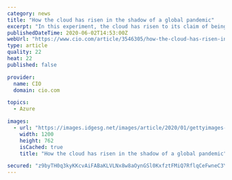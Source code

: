 ```yaml
---
category: news
title: "How the cloud has risen in the shadow of a global pandemic"
excerpt: "In this experiment, the cloud has risen to its claim of being scalable and resilient. The sudden shift of millions of people to a remote work infrastructure has been made possible only due to the cloud."
publishedDateTime: 2020-06-02T14:53:00Z
webUrl: "https://www.cio.com/article/3546305/how-the-cloud-has-risen-in-the-shadow-of-a-global-pandemicin-a-disrupted-world-cloud-computing-rol.html"
type: article
quality: 22
heat: 22
published: false

provider:
  name: CIO
  domain: cio.com

topics:
  - Azure

images:
  - url: "https://images.idgesg.net/images/article/2020/01/gettyimages-1064982786-100828145-large.jpg"
    width: 1200
    height: 762
    isCached: true
    title: "How the cloud has risen in the shadow of a global pandemic"

secured: "z9byTH0q3kyKKcvAiFABaKLVLNx8w8aOynGSl0KxfztFMiQ7RflqCeFwneC3YucqwoTX37yLg04obPzdiwX/iajb1754x56Ew2GUCK+At81ynb+RIPhx4OwwCE6Nk9H6rBzsIM/ecQXB4lvEAZ0/sQBcpzDnBQXVE/zTKNKqsh5HRsTVMp+My9Vu/hSHFNwd6JXGnU++2555N9TzW4hByM8SXtF+vGgx3VSfpCbN1psC31sWHxmp08khE/mvtaVU0U+a7JTKb8MS8zBrt4/U+GdX7GhW4HHxA2GX1zlAOPs2U7u+YUo2WH5MbihJ/KiJ;Kz6QHNhoWErUd4v6jOYuPg=="
---
```


